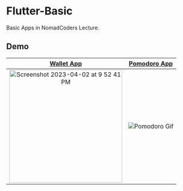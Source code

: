 # Flutter-Basic

Basic Apps in NomadCoders Lecture.

## Demo

|[Wallet App](./wallet)|[Pomodoro App](./pomodoro)|
|:---:|:---:|
|<img width="300" alt="Screenshot 2023-04-02 at 9 52 41 PM" src="https://user-images.githubusercontent.com/64528476/229357259-5680bbfa-e80f-4e2c-8acb-dab4f8777bc2.png">|![Pomodoro Gif](https://user-images.githubusercontent.com/64528476/229980482-98c44bc1-2fd2-4502-bd49-518d56db0943.gif)|

